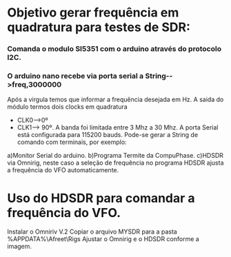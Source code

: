 
# Objetivo gerar frequência em quadratura para testes de SDR:

### Comanda o modulo SI5351 com o arduino através do protocolo I2C.
### O arduino nano recebe via porta serial a  String-->freq,3000000
Após a virgula temos que informar a frequência desejada em Hz.
A saida do módulo termos dois clocks em quadratura
- CLK0-->0º 
- CLK1--> 90º.
A banda foi limitada entre 3 Mhz a 30 Mhz.
A porta Serial está configurada para 115200 bauds.
Pode-se gerar a String de comando com terminais, por exemplo:

a)Monitor Serial do arduino.
b)Programa Termite da CompuPhase.
c)HDSDR via Omnirig, neste caso a seleção de frequência no programa HDSDR ajusta a frequência do VFO automaticamente.


# Uso do HDSDR para comandar a frequência do VFO.

Instalar o Omniriv V.2
Copiar o arquivo MYSDR para a pasta %APPDATA%\Afreet\Rigs
Ajustar o Omnirig e o HDSDR conforme a imagem.

